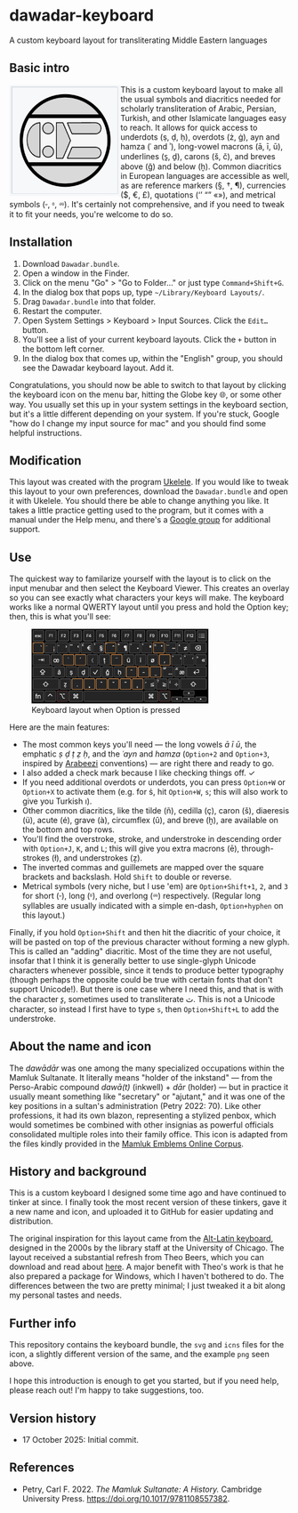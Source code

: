 # dawadar-keyboard
A custom keyboard layout for transliterating Middle Eastern languages

## Basic intro

<img src="HeaderIcon.png" style="width:200px; height:200px" align="left" alt="Header icon" />

This is a custom keyboard layout to make all the usual symbols and diacritics needed for scholarly transliteration of Arabic, Persian, Turkish, and other Islamicate languages easy to reach.  It allows for quick access to underdots (ṣ, ḍ, ḥ), overdots (ż, ġ), ayn and hamza (ʿ and ʾ), long-vowel macrons (ā, ī, ū), underlines (s̱, ḏ), carons (š, č), and breves above (ğ) and below (ḫ).  Common diacritics in European languages are accessible as well, as are reference markers (§, †, ¶), currencies ($, €, £), quotations (‘’ “” «»), and metrical symbols (⏑, ⏒, ⏔).  It's certainly not comprehensive, and if you need to tweak it to fit your needs, you're welcome to do so.

## Installation
1. Download `Dawadar.bundle`.
2. Open a window in the Finder.
3. Click on the menu "Go" > "Go to Folder…" or just type `Command+Shift+G`.
4. In the dialog box that pops up, type `~/Library/Keyboard Layouts/`.
5. Drag `Dawadar.bundle` into that folder.
6. Restart the computer.
7. Open System Settings > Keyboard > Input Sources. Click the `Edit…` button.
8. You'll see a list of your current keyboard layouts. Click the `+` button in the bottom left corner. 
9. In the dialog box that comes up, within the "English" group, you should see the Dawadar keyboard layout. Add it.

Congratulations, you should now be able to switch to that layout by clicking the keyboard icon on the menu bar, hitting the Globe key 🌐, or some other way.  You usually set this up in your system settings in the keyboard section, but it's a little different depending on your system.  If you're stuck, Google "how do I change my input source for mac" and you should find some helpful instructions.

## Modification
This layout was created with the program [Ukelele](https://software.sil.org/ukelele/).  If you would like to tweak this layout to your own preferences, download the `Dawadar.bundle` and open it with Ukelele.  You should there be able to change anything you like.  It takes a little practice getting used to the program, but it comes with a manual under the Help menu, and there's a [Google group](http://groups.google.com/group/ukelele-users) for additional support.

## Use
The quickest way to familarize yourself with the layout is to click on the input menubar and then select the Keyboard Viewer.  This creates an overlay so you can see exactly what characters your keys will make.  The keyboard works like a normal QWERTY layout until you press and hold the Option key; then, this is what you'll see:

<figure>
<img src="OptionKeys.png" style="width:75.0%" alt="Keyboard layout when Option is pressed" />
<figcaption aria-hidden="true">Keyboard layout when Option is pressed</figcaption>
</figure>

Here are the main features:

- The most common keys you'll need — the long vowels *ā ī ū*, the emphatic *ṣ ḍ ṭ ẓ ḥ*, and the *ʿayn* and *hamza* (`Option+2` and `Option+3`, inspired by [Arabeezi](https://en.wikipedia.org/wiki/Arabic_chat_alphabet) conventions) — are right there and ready to go.
- I also added a check mark because I like checking things off. ✓ 
- If you need additional overdots or underdots, you can press `Option+W` or `Option+X` to activate them (e.g. for ṡ, hit `Option+W`, `s`; this will also work to give you Turkish ı).
- Other common diacritics, like the tilde (ñ), cedilla (ç), caron (š), diaeresis (ü), acute (é), grave (à), circumflex (û), and breve (ḫ), are available on the bottom and top rows.
- You'll find the overstroke, stroke, and understroke in descending order with `Option+J`, `K`, and `L`; this will give you extra macrons (ē), through-strokes (ł), and understrokes (ẕ).
- The inverted commas and guillemets are mapped over the square brackets and backslash.  Hold `Shift` to double or reverse.
- Metrical symbols (very niche, but I use 'em) are `Option+Shift+1`, `2`, and `3` for short (⏑), long (⏒), and overlong (⏔) respectively. (Regular long syllables are usually indicated with a simple en-dash, `Option+hyphen` on this layout.)

Finally, if you hold `Option+Shift` and then hit the diacritic of your choice, it will be pasted on top of the previous character without forming a new glyph.  This is called an "adding" diacritic.  Most of the time they are not useful, insofar that I think it is generally better to use single-glyph Unicode characters whenever possible, since it tends to produce better typography (though perhaps the opposite could be true with certain fonts that don't support Unicode!).  But there is one case where I need this, and that is with the character *s̱*, sometimes used to transliterate ث.  This is not a Unicode character, so instead I first have to type `s`, then `Option+Shift+L` to add the understroke. 

## About the name and icon
The *dawādār* was one among the many specialized occupations within the Mamluk Sultanate.  It literally means "holder of the inkstand" — from the Perso-Arabic compound *dawā(t)* (inkwell) + *dār* (holder) — but in practice it usually meant something like "secretary" or "ajutant," and it was one of the key positions in a sultan's administration (Petry 2022: 70).  Like other professions, it had its own blazon, representing a stylized penbox, which would sometimes be combined with other insignias as powerful officials consolidated multiple roles into their family office.  This icon is adapted from the files kindly provided in the [Mamluk Emblems Online Corpus](https://heraldicart.org/mamluk-emblems-online-corpus/).

<!-- This simple version of the insignia is adapted from Heath 1984 (I know, it's not academic; but hey, it's just an icon).  -->

## History and background
This is a custom keyboard I designed some time ago and have continued to tinker at since.  I finally took the most recent version of these tinkers, gave it a new name and icon, and uploaded it to GitHub for easier updating and distribution.

The original inspiration for this layout came from the [Alt-Latin keyboard](https://www.lib.uchicago.edu/e/collections/mideast/encyclopedia/alt-latin.html), designed in the 2000s by the library staff at the University of Chicago. The layout received a substantial refresh from Theo Beers, which you can download and read about [here](https://medium.com/@tbeers/the-alt-latin-keyboard-layout-windows-version-701c64f8bfd8). A major benefit with Theo's work is that he also prepared a package for Windows, which I haven't bothered to do.  The differences between the two are pretty minimal; I just tweaked it a bit along my personal tastes and needs.

## Further info
This repository contains the keyboard bundle, the `svg` and `icns` files for the icon, a slightly different version of the same, and the example `png` seen above.

I hope this introduction is enough to get you started, but if you need help, please reach out!  I'm happy to take suggestions, too. 

## Version history
- 17 October 2025: Initial commit.

## References
- Petry, Carl F. 2022. *The Mamluk Sultanate: A History.* Cambridge University Press. <https://doi.org/10.1017/9781108557382>.

<!-- - Heath, Ian. 1984. *Armies of the Middle Ages, Volume 2: The Ottoman Empire, Eastern Europe and the Near East, 1300-1500*. Goring-by-Sea, Sussex: Wargames Research Group. -->

